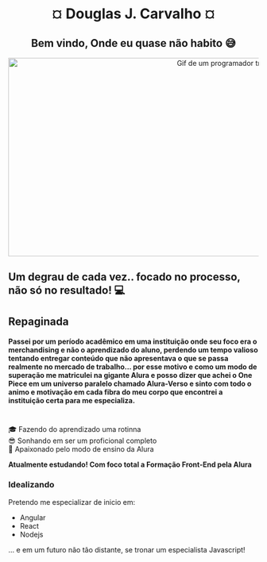  <h1 align="center"> &#164; Douglas J. Carvalho &#164;</h1>
<div align="center"> 
  <h2> Bem vindo, Onde eu quase não habito 😅</h2>
  <img src="https://media1.giphy.com/media/qgQUggAC3Pfv687qPC/giphy.gif" width="900" height="400"alt="Gif de um programador trabalhando">
</div>

## Um degrau de cada vez.. focado no processo, não só no resultado! 💻 
## Repaginada
#### Passei por um período acadêmico em uma instituição onde seu foco era o merchandising e não o aprendizado do aluno, perdendo um tempo valioso tentando entregar conteúdo que não apresentava o que se passa realmente no mercado de trabalho... por esse motivo e como um modo de superação me matriculei na gigante Alura e posso dizer que achei o One Piece em um universo paralelo chamado Alura-Verso e sinto com todo o animo e motivação em cada fibra do meu corpo que encontrei a instituição certa para me especializa.
#
🎓 Fazendo do aprendizado uma rotinna<br/>
😎 Sonhando em ser um proficional completo<br/>
🥰 Apaixonado pelo modo de ensino da Alura<br/>

**Atualmente estudando! Com foco total a Formação Front-End pela Alura**
### Idealizando
Pretendo me especializar de inicio em:
- Angular
- React
- Nodejs

... e em um futuro não tão distante, se tronar um especialista Javascript!

<!--
**douglasjorge10/douglasjorge10** is a ✨ _special_ ✨ repository because its `README.md` (this file) appears on your GitHub profile.

Here are some ideas to get you started:

- 🔭 I’m currently working on ...
- 🌱 I’m currently learning ...
- 👯 I’m looking to collaborate on ...
- 🤔 I’m looking for help with ...
- 💬 Ask me about ...
- 📫 How to reach me: ...
- 😄 Pronouns: ...
- ⚡ Fun fact: ...
-->
